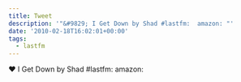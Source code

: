 ```yaml
---
title: Tweet
description: '"&#9829; I Get Down by Shad #lastfm:  amazon: "'
date: '2010-02-18T16:02:01+00:00'
tags:
  - lastfm
---
```

&#9829; I Get Down by Shad #lastfm:  amazon: 
